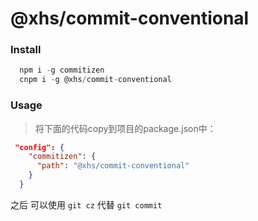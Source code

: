 # @xhs/commit-conventional

### Install

```javascript
  npm i -g commitizen
  cnpm i -g @xhs/commit-conventional
```

### Usage
> 将下面的代码copy到项目的package.json中：

```json
 "config": {
    "commitizen": {
      "path": "@xhs/commit-conventional"
    }
  }
```
之后 可以使用 `git cz` 代替 `git commit`